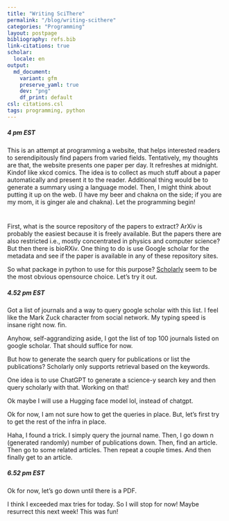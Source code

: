 ```yaml
---
title: "Writing SciThere"
permalink: "/blog/writing-scithere"
categories: "Programming"
layout: postpage
bibliography: refs.bib
link-citations: true
scholar:
  locale: en
output:
  md_document:
    variant: gfm
    preserve_yaml: true
    dev: "png"
    df_print: default
csl: citations.csl
tags: programming, python
---
```


##### *4 pm EST*

This is an attempt at programming a website, that helps interested
readers to serendipitously find papers from varied fields. Tentatively,
my thoughts are that, the website presents one paper per day. It
refreshes at midnight. Kindof like xkcd comics. The idea is to collect
as much stuff about a paper automatically and present it to the reader.
Additional thing would be to generate a summary using a language model.
Then, I might think about putting it up on the web. (I have my beer and
chakna on the side; if you are my mom, it is ginger ale and chakna). Let
the programming begin!

# 

First, what is the source repository of the papers to extract? ArXiv is
probably the easiest because it is freely available. But the papers
there are also restricted i.e., mostly concentrated in physics and
computer science? But then there is bioRXiv. One thing to do is use
Google scholar for the metadata and see if the paper is available in any
of these repository sites.

So what package in python to use for this purpose?
[Scholarly](https://pypi.org/project/scholarly/_) seem to be the most
obvious opensource choice. Let’s try it out.

##### *4.52 pm EST*

Got a list of journals and a way to query google scholar with this list.
I feel like the Mark Zuck character from social network. My typing speed
is insane right now. fin.

Anyhow, self-aggrandizing aside, I got the list of top 100 journals
listed on google scholar. That should suffice for now.

But how to generate the search query for publications or list the
publications? Scholarly only supports retrieval based on the keywords.

One idea is to use ChatGPT to generate a science-y search key and then
query scholarly with that. Working on that!

Ok maybe I will use a Hugging face model lol, instead of chatgpt.

Ok for now, I am not sure how to get the queries in place. But, let’s
first try to get the rest of the infra in place.

Haha, I found a trick. I simply query the journal name. Then, I go down
n (generated randomly) number of publications down. Then, find an
article. Then go to some related articles. Then repeat a couple times.
And then finally get to an article.

##### *6.52 pm EST*

Ok for now, let’s go down until there is a PDF.

I think I exceeded max tries for today. So I will stop for now! Maybe
resurrect this next week! This was fun!
